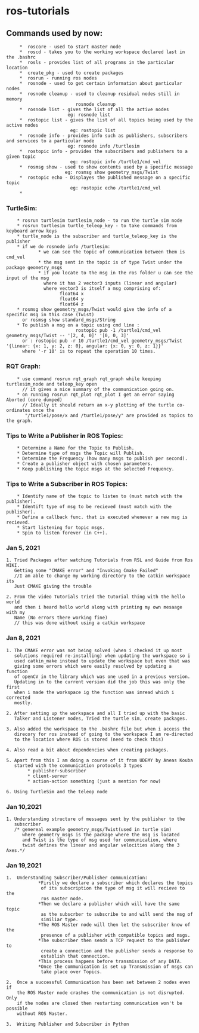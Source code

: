 # ros-tutorials

## Commands used by now:
         *  roscore - used to start master node  
         *  roscd - takes you to the working workspace declared last in the .bashrc  
         *  rosls - provides list of all programs in the particular location  
         *  create_pkg - used to create packages   
         *  rosrun - running ros nodes  
         *  rosnode - used to get certain information about particular nodes  
         *  rosnode cleanup - used to cleanup residual nodes still in memory  
                              rosnode cleanup  
         *  rosnode list - gives the list of all the active nodes  
                           eg: rosnode list  
         *  rostopic list - gives the list of all topics being used by the active nodes  
                            eg: rostopic list   
         *  rosnode info - provides info such as publishers, subscribers and services to a particular node  
                           eg: rosnode info /turtlesim  
         *  rostopic info - provides the subscribers and publishers to a given topic  
                            eg: rostopic info /turtle1/cmd_vel  
         *  rosmsg show - used to show contents used by a specific message  
                          eg: rosmsg show geometry_msgs/Twist
         *  rostopic echo - Displayes the published message on a specific topic
                            eg: rostopic echo /turtle1/cmd_vel
         *                     
                            

### TurtleSim:
        * rosrun turtlesim turtlesim_node - to run the turtle sim node    
        * rosrun turtlesim turtle_teleop_key - to take commands from keyboard arrow keys
        * turtle_node is the subscriber and turtle_teleop_key is the publisher
        * if we do rosnode info /turtlesim:
                * we can see the topic of communication between them is cmd_vel
                * the msg sent in the topic is of type Twist under the package geometry_msgs
                * if you locate to the msg in the ros folder u can see the input of the msg
                  where it has 2 vector3 inputs (linear and angular)
                  where vector3 is itself a msg comprising of:
                        float64 x
                        float64 y
                        float64 z
        * rosmsg show geometry_msgs/Twist would give the info of a specific msg in this case (Twist)
          or rosmsg show standard_msgs/String
        * To publish a msg on a topic using cmd line : 
                              rostopic pub -1 /turtle1/cmd_vel geometry_msgs/Twist -- '[2, 4, 0]' '[0, 0, 3]'
          or : rostopic pub -r 10 /turtle1/cmd_vel geometry_msgs/Twist '{linear: {x: 1, y: 2, z: 0}, angular: {x: 0, y: 0, z: 1}}' 
          where '-r 10' is to repeat the operation 10 times.
        
### RQT Graph:
        * use command rosrun rqt_graph rqt_graph while keeping turtlesim_node and teleop_key open
          // it gives a nice summary of the communication going on.
        * on running rosrun rqt_plot rqt_plot I get an error saying Aborted (core dumped)
          // Ideally it should return an x-y plotting of the turtle co-ordinates once the 
           "/turtle1/pose/x and /turtle1/pose/y" are provided as topics to the graph.
           
           
### Tips to Write a Publisher in ROS Topics:
        * Determine a Name for the Topic to Publish.
        * Determine type of msgs the Topic will Publish.
        * Determine the Frequency (how many msgs to publish per second).
        * Create a publisher object with chosen parameters.
        * Keep publishing the topic msgs at the selected Frequency.
        
        
### Tips to Write a Subscriber in ROS Topics:
        * Identify name of the topic to listen to (must match with the publisher).
        * Identift type of msg to be recieved (must match with the publisher).
        * Define a callback func. that is executed whenever a new msg is recieved.
        * Start listening for topic msgs.
        * Spin to listen forever (in C++).
        

### Jan 5, 2021

    1. Tried Packages after watching Tutorials from RSL and Guide from Ros WIKI.
       Getting some "CMAKE error" and "Invoking Cmake Failed" 
       //I am able to change my working directory to the catkin workspace its 
       Just CMAKE giving the trouble
       
    2. From the video Tutorials tried the tutorial thing with the hello world 
       and then i heard hello world along with printing my own mesaage with my 
       Name (No errors there working fine) 
       // this was done without using a catkin workspace
       
### Jan 8, 2021
    
    1. The CMAKE error was not being solved (when i checked it up most
       solutions required re-installing) when updating the workspace so i 
       used catkin_make instead to update the workspace but even that was 
       giving some errors which were easily resolved by updating a function 
       of openCV in the library which was one used in a previous version.
       Updating in to the current version did the job this was only the first 
       when i made the workspace ig the function was imread which i corrected
       mostly.
       
    2. After setting up the workspace and all I tried up with the basic
       Talker and Listener nodes, Tried the turtle sim, create packages.
    
    3. Also added the workspace to the .bashrc file but when i access the
       direcory for ros instead of going to the workspace I am re-directed 
       to the location where ROS is stored (need to check this)
       
    4. Also read a bit about dependencies when creating packages.
    
    5. Apart from this I am doing a course of it from UDEMY by Aneas Kouba
       started with the communication protocols 3 types
            * publisher-subscriber
            * client-server
            * action-action something (just a mention for now)
            
    6. Using TurtleSim and the teleop node     
    
### Jan 10,2021

    1. Understanding structure of messages sent by the publisher to the
       subscriber
       /* genereal example geometry_msgs/Twist(used in turtle sim)
          where geometry_msgs is the package where the msg is located
          and Twist is the type of msg used for communication, where
          twist defines the linear and angular velocities along the 3 Axes.*/
          
### Jan 19,2021
    1.  Understanding Subscriber/Publisher communication:
                *Firstly we declare a subscriber which declares the topics
                 of its subscription the type of msg it will recieve to the 
                 ros master node.
                *Then we declare a publisher which will have the same topic
                 as the subscrber to subscribe to and will send the msg of 
                 similiar type.
                *The ROS Master node will then let the subscriber know of the 
                 presence of a publisher with compatible topics and msgs.
                *The subscriber then sends a TCP request to the publisher to
                 create a connection and the publisher sends a response to
                 establish that connection.
                *This process happens before transmission of any DATA.
                *Once the communication is set up Transmission of msgs can 
                 take place over Topics.
                 
    2.  Once a successful Communication has been set between 2 nodes even if 
        the ROS Master node crashes the communication is not disrupted. Only 
        if the nodes are closed then restarting communication won't be possible
        without ROS Master.
        
    3.  Writing Publisher and Subscriber in Python
    
            
